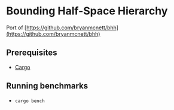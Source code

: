 # Bounding Half-Space Hierarchy

Port of [https://github.com/bryanmcnett/bhh](https://github.com/bryanmcnett/bhh)

## Prerequisites

- [Cargo](https://doc.rust-lang.org/cargo/getting-started/installation.html)

## Running benchmarks

- `cargo bench`

